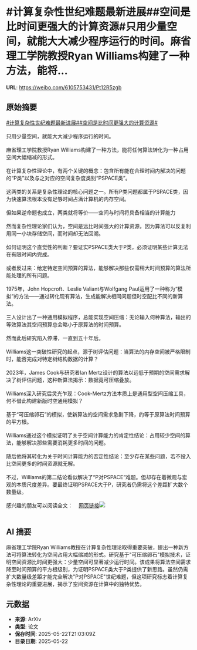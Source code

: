 # #计算复杂性世纪难题最新进展##空间是比时间更强大的计算资源#只用少量空间，就能大大减少程序运行的时间。麻省理工学院教授Ryan Williams构建了一种方法，能将...

**URL**: https://weibo.com/6105753431/Pt12R5zgb

## 原始摘要

<a href="https://m.weibo.cn/search?containerid=231522type%3D1%26t%3D10%26q%3D%23%E8%AE%A1%E7%AE%97%E5%A4%8D%E6%9D%82%E6%80%A7%E4%B8%96%E7%BA%AA%E9%9A%BE%E9%A2%98%E6%9C%80%E6%96%B0%E8%BF%9B%E5%B1%95%23&amp;extparam=%23%E8%AE%A1%E7%AE%97%E5%A4%8D%E6%9D%82%E6%80%A7%E4%B8%96%E7%BA%AA%E9%9A%BE%E9%A2%98%E6%9C%80%E6%96%B0%E8%BF%9B%E5%B1%95%23" data-hide=""><span class="surl-text">#计算复杂性世纪难题最新进展#</span></a><a href="https://m.weibo.cn/search?containerid=231522type%3D1%26t%3D10%26q%3D%23%E7%A9%BA%E9%97%B4%E6%98%AF%E6%AF%94%E6%97%B6%E9%97%B4%E6%9B%B4%E5%BC%BA%E5%A4%A7%E7%9A%84%E8%AE%A1%E7%AE%97%E8%B5%84%E6%BA%90%23&amp;extparam=%23%E7%A9%BA%E9%97%B4%E6%98%AF%E6%AF%94%E6%97%B6%E9%97%B4%E6%9B%B4%E5%BC%BA%E5%A4%A7%E7%9A%84%E8%AE%A1%E7%AE%97%E8%B5%84%E6%BA%90%23" data-hide=""><span class="surl-text">#空间是比时间更强大的计算资源#</span></a><br><br>只用少量空间，就能大大减少程序运行的时间。<br><br>麻省理工学院教授Ryan Williams构建了一种方法，能将任何算法转化为一种占用空间大幅缩减的形式。<br><br>在计算复杂性理论中，有两个关键的概念：包含所有能在合理时间内解决的问题的“P类”以及与之对应的空间复杂度类别“PSPACE类”。<br><br>这两类的关系是复杂性理论的核心问题之一。所有P类问题都属于PSPACE类，因为快速算法根本没有足够时间占满计算机的内存空间。<br><br>但如果逆命题也成立，两类就将等价——空间与时间将具备相当的计算能力<br><br>然而复杂性理论家们认为，空间是远比时间强大的计算资源，因为算法可以反复利用同一小块存储空间，而时间却无法回溯。<br><br>如何证明这个直觉性的判断？要证实PSPACE类大于P类，必须证明某些计算无法在有限时间内完成。<br><br>或者反过来：给定特定空间预算的算法，能够解决那些仅需稍大时间预算的算法所能处理的所有问题。<br><br>1975年，John Hopcroft、Leslie Valiant与Wolfgang Paul运用了一种称为“模拟”的方法——通过转化现有算法，生成能解决相同问题但时空配比不同的新算法。<br><br>三人设计出了一种通用模拟程序，总能实现空间压缩：无论输入何种算法，输出的等效算法其空间预算总会略小于原算法的时间预算。<br><br>然而此后研究陷入停滞，一直到五十年后。<br><br>Williams这一突破性研究的起点，源于树评估问题：当算法的内存空间被严格限制时，能否完成对特定树结构数据的计算？<br><br>2023年，James Cook与研究者Ian Mertz设计的算法以远低于预期的空间需求解决了树评估问题，这种新算法揭示：数据竟可压缩叠放。<br><br>Williams深入研究后灵光乍现：Cook-Mertz方法本质上是通用型空间压缩工具，何不借此构建新版时空通用模拟？<br><br>基于“可压缩卵石”的模拟，使新算法的空间需求急剧下降，约等于原算法时间预算的平方根。<br><br>Williams通过这个模拟证明了关于空间计算能力的肯定性结论：占用较少空间的算法，能够解决那些需要消耗更多时间的问题。<br><br>随后他将其转化为关于时间计算能力的否定性结论：至少存在某些问题，若不投入比空间更多的时间资源就无解。<br><br>不过，Williams的第二结论看似解决了“P对PSPACE”难题。但却存在着微观与宏观的本质尺度差异。要最终证明PSPACE大于P，研究者仍需将这个差距扩大数个数量级。<br><br>感兴趣的朋友可以阅读全文：<a href="https://weibo.cn/sinaurl?u=https%3A%2F%2Fwww.quantamagazine.org%2Ffor-algorithms-a-little-memory-outweighs-a-lot-of-time-20250521%2F" data-hide=""><span class="url-icon"><img style="width: 1rem;height: 1rem" src="https://h5.sinaimg.cn/upload/2015/09/25/3/timeline_card_small_web_default.png" referrerpolicy="no-referrer"></span><span class="surl-text">网页链接</span></a><img style="" src="https://tvax4.sinaimg.cn/large/006Fd7o3gy1i1oeef98v2j31rx17tx6p.jpg" referrerpolicy="no-referrer"><br><br>

## AI 摘要

麻省理工学院Ryan Williams教授在计算复杂性理论取得重要突破，提出一种新方法可将算法转化为空间占用大幅缩减的形式。研究基于"可压缩卵石"模拟技术，证明空间资源比时间更强大：少量空间可显著减少运行时间。该成果将算法空间需求降至时间预算的平方根级别，为证明PSPACE类大于P类提供了新思路。虽然仍需扩大数量级差距才能完全解决"P对PSPACE"世纪难题，但这项研究标志着计算复杂性理论的重要进展，揭示了空间资源在计算中的独特优势。

## 元数据

- **来源**: ArXiv
- **类型**: 论文
- **保存时间**: 2025-05-22T21:03:09Z
- **目录日期**: 2025-05-22
